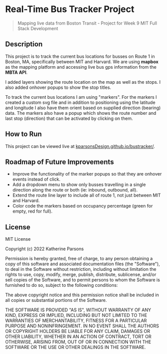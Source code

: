 # Real-Time Bus Tracker Project
> Mapping live data from Boston Transit - Project for Week 9 MIT Full Stack Development

## Description
This project is to track the current bus locations for busses on Route 1 in Boston, MA, specifically between MIT and Harvard. We are using **mapbox** as the mapping platform and accessing live bus gps information from the **MBTA API**.

I added layers showing the route location on the map as well as the stops. I also added onhover popups to show the stop titles.

To track the current bus locations I am using "markers". For the markers I created a custom svg file and in addition to positioning using the latitude and longitude I also have them orient based on supplied direction (bearing) data. The markers also have a popup which shows the route number and last stop (direction) that can be activated by clicking on them.

## How to Run
This project can be viewed live at [kparsonsDesign.github.io/bustracker/](kparsonsdesign.github.io/bustracker/).

## Roadmap of Future Improvements
- Improve the functionality of the marker popups so that they are onhover events instead of click.
- Add a dropdown menu to show only busses travelling in a single direction along the route or both (ie: inbound, outbound, all).
- Extend the route line layer to include all of route 1, not just between MIT and Harvard.
- Color code the markers based on occupancy percentage (green for empty, red for full).

## License
MIT License

Copyright (c) 2022 Katherine Parsons

Permission is hereby granted, free of charge, to any person obtaining a copy
of this software and associated documentation files (the "Software"), to deal
in the Software without restriction, including without limitation the rights
to use, copy, modify, merge, publish, distribute, sublicense, and/or sell
copies of the Software, and to permit persons to whom the Software is
furnished to do so, subject to the following conditions:

The above copyright notice and this permission notice shall be included in all
copies or substantial portions of the Software.

THE SOFTWARE IS PROVIDED "AS IS", WITHOUT WARRANTY OF ANY KIND, EXPRESS OR
IMPLIED, INCLUDING BUT NOT LIMITED TO THE WARRANTIES OF MERCHANTABILITY,
FITNESS FOR A PARTICULAR PURPOSE AND NONINFRINGEMENT. IN NO EVENT SHALL THE
AUTHORS OR COPYRIGHT HOLDERS BE LIABLE FOR ANY CLAIM, DAMAGES OR OTHER
LIABILITY, WHETHER IN AN ACTION OF CONTRACT, TORT OR OTHERWISE, ARISING FROM,
OUT OF OR IN CONNECTION WITH THE SOFTWARE OR THE USE OR OTHER DEALINGS IN THE
SOFTWARE.
